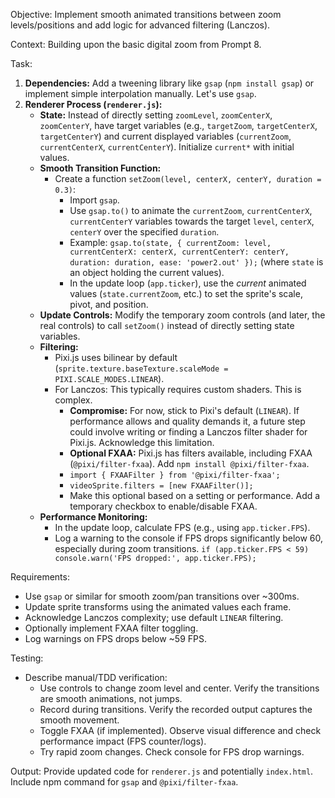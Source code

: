 Objective: Implement smooth animated transitions between zoom levels/positions and add logic for advanced filtering (Lanczos).

Context: Building upon the basic digital zoom from Prompt 8.

Task:
1.  **Dependencies:** Add a tweening library like `gsap` (`npm install gsap`) or implement simple interpolation manually. Let's use `gsap`.
2.  **Renderer Process (`renderer.js`):**
    * **State:** Instead of directly setting `zoomLevel`, `zoomCenterX`, `zoomCenterY`, have target variables (e.g., `targetZoom`, `targetCenterX`, `targetCenterY`) and current displayed variables (`currentZoom`, `currentCenterX`, `currentCenterY`). Initialize `current*` with initial values.
    * **Smooth Transition Function:**
        * Create a function `setZoom(level, centerX, centerY, duration = 0.3)`:
            * Import `gsap`.
            * Use `gsap.to()` to animate the `currentZoom`, `currentCenterX`, `currentCenterY` variables towards the target `level`, `centerX`, `centerY` over the specified `duration`.
            * Example: `gsap.to(state, { currentZoom: level, currentCenterX: centerX, currentCenterY: centerY, duration: duration, ease: 'power2.out' });` (where `state` is an object holding the current values).
            * In the update loop (`app.ticker`), use the *current* animated values (`state.currentZoom`, etc.) to set the sprite's scale, pivot, and position.
    * **Update Controls:** Modify the temporary zoom controls (and later, the real controls) to call `setZoom()` instead of directly setting state variables.
    * **Filtering:**
        * Pixi.js uses bilinear by default (`sprite.texture.baseTexture.scaleMode = PIXI.SCALE_MODES.LINEAR`).
        * For Lanczos: This typically requires custom shaders. This is complex.
            * **Compromise:** For now, stick to Pixi's default (`LINEAR`). If performance allows and quality demands it, a future step could involve writing or finding a Lanczos filter shader for Pixi.js. Acknowledge this limitation.
            * **Optional FXAA:** Pixi.js has filters available, including FXAA (`@pixi/filter-fxaa`). Add `npm install @pixi/filter-fxaa`.
            * `import { FXAAFilter } from '@pixi/filter-fxaa';`
            * `videoSprite.filters = [new FXAAFilter()];`
            * Make this optional based on a setting or performance. Add a temporary checkbox to enable/disable FXAA.
    * **Performance Monitoring:**
        * In the update loop, calculate FPS (e.g., using `app.ticker.FPS`).
        * Log a warning to the console if FPS drops significantly below 60, especially during zoom transitions. `if (app.ticker.FPS < 59) console.warn('FPS dropped:', app.ticker.FPS);`

Requirements:
* Use `gsap` or similar for smooth zoom/pan transitions over ~300ms.
* Update sprite transforms using the animated values each frame.
* Acknowledge Lanczos complexity; use default `LINEAR` filtering.
* Optionally implement FXAA filter toggling.
* Log warnings on FPS drops below ~59 FPS.

Testing:
* Describe manual/TDD verification:
    * Use controls to change zoom level and center. Verify the transitions are smooth animations, not jumps.
    * Record during transitions. Verify the recorded output captures the smooth movement.
    * Toggle FXAA (if implemented). Observe visual difference and check performance impact (FPS counter/logs).
    * Try rapid zoom changes. Check console for FPS drop warnings.

Output: Provide updated code for `renderer.js` and potentially `index.html`. Include npm command for `gsap` and `@pixi/filter-fxaa`.